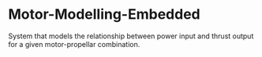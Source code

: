 # Motor-Modelling-Embedded
System that models the relationship between power input and thrust output for a given motor-propellar combination.
